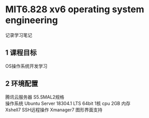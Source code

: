 # MIT6.828 xv6 operating system engineering
记录学习笔记  
## 1 课程目标
OS操作系统开发学习  
## 2 环境配置
腾讯云服务器 S5.SMAL2规格  
操作系统 Ubuntu Server 18304.1 LTS 64bit 1核 cpu 2GB 内存  
Xshell7 SSH远程操作
Xmanager7 图形界面支持
